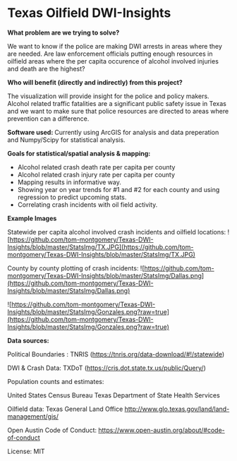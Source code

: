 # Texas Oilfield DWI-Insights

<b> What problem are we trying to solve? </b>

We want to know if the police are making DWI arrests in areas where they are needed. Are law enforcement officials putting enough resources in oilfield areas where the per capita occurence of alcohol involved injuries and death are the highest?

<b>Who will benefit (directly and indirectly) from this project?</b>

The visualization will provide insight for the police and policy makers. Alcohol related traffic fatalities are a significant public safety issue in Texas and we want to make sure that police resources are directed to areas where prevention can a difference.



<b> Software used: </b>
Currently using ArcGIS for analysis and data preperation and Numpy/Scipy for statistical analysis.


<b/> Goals for statistical/spatial analysis & mapping:</b>

- Alcohol related crash death rate per capita per county
- Alcohol related crash injury rate per capita per county
- Mapping results in informative way.
- Showing year on year trends for #1 and #2 for each county and using regression to predict upcoming stats.
- Correlating crash incidents with oil field activity.

<b/> Example Images </b>

Statewide per capita alcohol involved crash incidents and oilfield locations:
![https://github.com/tom-montgomery/Texas-DWI-Insights/blob/master/StatsImg/TX.JPG](https://github.com/tom-montgomery/Texas-DWI-Insights/blob/master/StatsImg/TX.JPG)


County by county plotting of crash incidents:
![https://github.com/tom-montgomery/Texas-DWI-Insights/blob/master/StatsImg/Dallas.png](https://github.com/tom-montgomery/Texas-DWI-Insights/blob/master/StatsImg/Dallas.png)


![https://github.com/tom-montgomery/Texas-DWI-Insights/blob/master/StatsImg/Gonzales.png?raw=true](https://github.com/tom-montgomery/Texas-DWI-Insights/blob/master/StatsImg/Gonzales.png?raw=true)






<b> Data sources: </b>

Political Boundaries : TNRIS (https://tnris.org/data-download/#!/statewide)

DWI & Crash Data: TXDoT (https://cris.dot.state.tx.us/public/Query/)

Population counts and estimates:

United States Census Bureau
Texas Department of State Health Services

Oilfield data: Texas General Land Office http://www.glo.texas.gov/land/land-management/gis/




Open Austin Code of Conduct:
https://www.open-austin.org/about/#code-of-conduct

License: MIT
